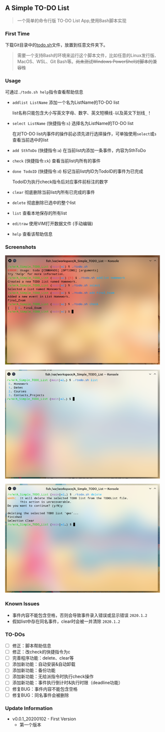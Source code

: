  

## A Simple TO-DO List

> 一个简单的命令行版 TO-DO List App,使用Bash脚本实现

### First Time

下载Git目录中的[todo.sh](https://github.com/arxim-lab/A_Simple_Todo_list/raw/main/todo.sh)文件，放置到任意文件夹下。

> 需要一个支持Bash的环境来运行这个脚本文件，比如任意的Linux发行版、MacOS、WSL、Git Bash等。~~尚未测试Windows PowerShell对脚本的兼容性~~

### Usage

可通过`./todo.sh help`指令查看帮助信息

- `addlist ListName` 添加一个名为ListName的TO-DO list

  list名称只能包含大小写英文字母、数字、英文短横线`-`以及英文下划线`_`！

- `select ListName` (快捷指令:`s`) 选择名为ListName的TO-DO list

  在对TO-DO list内事件的操作前必须先进行选择操作，可单独使用`select`或`s`查看当前选中的list

- `add SthToDo` (快捷指令:`a`) 在当前list内添加一条事件，内容为SthToDo

- `check` (快捷指令:`ck`) 查看当前list内所有的事件

- `done TodoID` (快捷指令:`d`) 标记当前list内ID为TodoID的事件为已完成

  TodoID为执行check指令后对应事件前标注的数字

- `clear` 彻底删除当前list内所有已完成的事件

- `delete` 彻底删除已选中的整个list

- `list` 查看本地保存的所有list

- `editraw` 使用VIM打开数据文件 (手动编辑)

- `help` 查看该帮助信息

### Screenshots

![Screenshot 1](./src/screenshot-1.png)

![Screenshot](./src/screenshot-2.png)

![Screenshot](./src/screenshot-3.png)

### Known Issues

- 事件内容不能包含空格，否则会导致事件录入错误或显示错误 `2020.1.2`
- 假如list中存在同名事件，clear时会被一并清除 `2020.1.2`

### TO-DOs

- [ ] 修正：脚本帮助信息
- [ ] 修正：改check的快捷指令为c
- [ ] 完善程序功能：delete、clear等
- [ ] 添加新功能：自动安装&自动卸载
- [ ] 添加新功能：备份功能
- [ ] 添加新功能：无给派指令时执行check操作
- [ ] 添加新功能：事件执行倒计时&执行时限（deadline功能）
- [ ] 修复BUG：事件内容不能包含空格
- [ ] 修复BUG：同名事件会被删除

### Update Information

- v0.0.1_20200102 - First Version
  - 第一个版本
